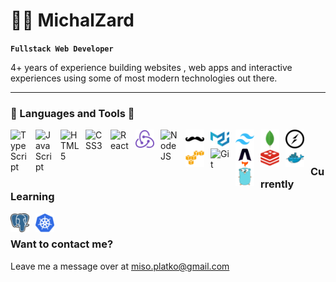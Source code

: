 # 🏄‍♂️ MichalZard

**`Fullstack Web Developer`**

4+ years of experience building websites , web apps and interactive experiences using some of most modern technologies out there. 

---

### 💬 Languages and Tools 🧰

<img align="left" alt="TypeScript" width="30px" style="padding-right:10px;" src="https://cdn.jsdelivr.net/gh/devicons/devicon/icons/typescript/typescript-plain.svg" />
<img align="left" alt="JavaScript" width="30px" style="padding-right:10px;" src="https://cdn.jsdelivr.net/gh/devicons/devicon/icons/javascript/javascript-plain.svg" />
<img align="left" alt="HTML5" width="30px" style="padding-right:10px;" src="https://cdn.jsdelivr.net/gh/devicons/devicon/icons/html5/html5-plain.svg" />
<img align="left" alt="CSS3" width="30px" style="padding-right:10px;" src="https://cdn.jsdelivr.net/gh/devicons/devicon/icons/css3/css3-plain.svg" />
<img align="left" alt="React" width="30px" style="padding-right:10px;" src="https://cdn.jsdelivr.net/gh/devicons/devicon/icons/react/react-original.svg" />
<img align="left" alt="Redux" width="30px" style="padding-right:10px;" src="https://github.com/devicons/devicon/blob/v2.15.1/icons/redux/redux-original.svg" />
<img align="left" alt="NodeJS" width="30px" style="padding-right:10px;" src="https://cdn.jsdelivr.net/gh/devicons/devicon/icons/nodejs/nodejs-original.svg" />
<img align="left" alt="Handlebars" width="30px" style="padding-right:10px;" src="https://github.com/devicons/devicon/blob/v2.15.1/icons/handlebars/handlebars-original.svg" />
<img align="left" alt="Material UI" width="30px" style="padding-right:10px;" src="https://github.com/devicons/devicon/blob/v2.15.1/icons/materialui/materialui-original.svg" />
<img align="left" alt="Tailwind CSS" width="30px" style="padding-right:10px;" src="https://github.com/devicons/devicon/blob/master/icons/tailwindcss/tailwindcss-original.svg" />
<img align="left" alt="Mongodb" width="30px" style="padding-right:10px;" src="https://github.com/devicons/devicon/blob/v2.15.1/icons/mongodb/mongodb-original.svg" />
<img align="left" alt="Socket.io" width="30px" style="padding-right:10px;" src="https://github.com/devicons/devicon/blob/v2.15.1/icons/socketio/socketio-original.svg" />
<img align="left" alt="AWS" width="30px" style="padding-right:10px;" src="https://github.com/devicons/devicon/blob/v2.15.1/icons/amazonwebservices/amazonwebservices-original.svg" />
<img align="left" alt="Git" width="30px" style="padding-right:10px;" src="https://cdn.jsdelivr.net/gh/devicons/devicon/icons/git/git-original.svg" />
<img align="left" alt="Astro" width="30px" style="padding-right:10px;" src="https://raw.githubusercontent.com/github/explore/5cc0a03a302ec862c4aeac2a22a513ae31c35432/topics/astro/astro.png" />
<img align="left" alt="Astro" width="30px" style="padding-right:10px;" src="https://github.com/devicons/devicon/blob/v2.15.1/icons/redis/redis-plain.svg" />
<img align="left" alt="Docker" width="30px" style="padding-right:10px;" src="https://github.com/devicons/devicon/blob/v2.15.1/icons/docker/docker-original.svg" />
<img align="left" alt="Golang" width="30px" style="padding-right:10px;" src="https://github.com/devicons/devicon/blob/v2.15.1/icons/go/go-original.svg" />

<br />
<br />

### Currently Learning
<img align="left" alt="Astro" width="30px" style="padding-right:10px;" src="https://raw.githubusercontent.com/github/explore/80688e429a7d4ef2fca1e82350fe8e3517d3494d/topics/postgresql/postgresql.png" />
<img align="left" alt="Golang" width="30px" style="padding-right:10px;" src="https://github.com/devicons/devicon/blob/v2.15.1/icons/kubernetes/kubernetes-plain.svg" />

<br/>

### Want to contact me?
Leave me a message over at <a href="mailto:miso.platko@gmail.com">miso.platko@gmail.com<a/>

<br />

<!-- ### Personalized Visual Studio Code Experience

**These extesions are helpful in your everyday coding.**  <br/>

[Dark Theme](https://marketplace.visualstudio.com/items?itemName=akamud.vscode-theme-onedark) <br/>
[Babel](https://marketplace.visualstudio.com/items?itemName=mgmcdermott.vscode-language-babel) <br/>
[Error Lens](https://marketplace.visualstudio.com/items?itemName=usernamehw.errorlens) <br/>
[EsLint](https://marketplace.visualstudio.com/items?itemName=dbaeumer.vscode-eslint) <br/>
[Material Folder icons](https://marketplace.visualstudio.com/items?itemName=PKief.material-icon-theme) <br/>
[Prettier Formatter](https://marketplace.visualstudio.com/items?itemName=esbenp.prettier-vscode) <br/>
[TODO highlighting](https://marketplace.visualstudio.com/items?itemName=wayou.vscode-todo-highlight) <br/>

*linter and syntax highlighting extentions are specific to javascript however you can find one for every language.*

 -->


